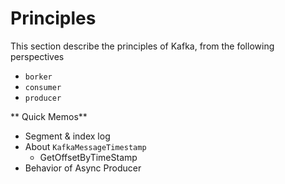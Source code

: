 # Principles

This section describe the principles of Kafka, from the following perspectives

* `borker`
* `consumer`
* `producer`



** Quick Memos**

* Segment & index log
* About `KafkaMessageTimestamp`
    * GetOffsetByTimeStamp
* Behavior of Async Producer
